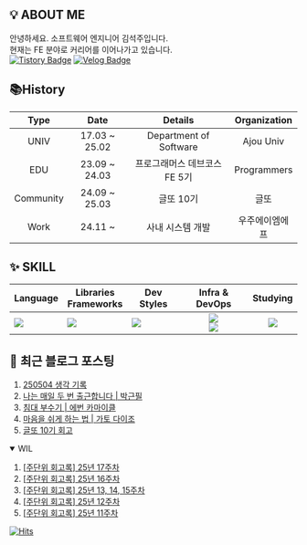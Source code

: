 ## 💡 ABOUT ME

안녕하세요. 소프트웨어 엔지니어 김석주입니다.<br />
현재는 FE 분야로 커리어를 이어나가고 있습니다.
<br />
[![Tistory Badge](https://img.shields.io/badge/기록_블로그-shqpdltm.tistory.com-ff5a4a?style=flat-square&logo=Tistory)](https://shqpdltm.tistory.com/)
[![Velog Badge](https://img.shields.io/badge/TIL&번역_Velog-@asdfg7123-Brightgreen?style=flat-square&logo=Velog)](https://velog.io/@asdfg7123/)

## 📚History
| Type | Date | Details | Organization |
| :---: | :---: | :---: | :---: |
| UNIV | 17.03 ~ 25.02 | Department of Software | Ajou Univ |
| EDU | 23.09 ~ 24.03 | 프로그래머스 데브코스 FE 5기 | Programmers |
| Community | 24.09 ~ 25.03 | 글또 10기 | 글또 |
| Work | 24.11 ~ | 사내 시스템 개발 | 우주에이엠에프 |

## ✨ SKILL

| Language                                                   | Libraries <br /> Frameworks                                         | Dev Styles                                                                      |                                                                        Infra & DevOps                                                                        | Studying                                          |
| ---------------------------------------------------------- | ------------------------------------------------------------------- | ------------------------------------------------------------------------------- | :----------------------------------------------------------------------------------------------------------------------------------------------------------: | :------------------------------------------------: |
| <img src="https://skillicons.dev/icons?i=js,ts&perline="/> | <img src="https://skillicons.dev/icons?i=react,vue&perline="/><br/> | <img src="https://skillicons.dev/icons?i=styledcomponents,sass&perline="/><br/> | <img src="https://skillicons.dev/icons?i=aws,vercel,vite&perline="/> <br/> <img src="https://skillicons.dev/icons?i=githubactions,ubuntu,discord&perline="/> | <img src="https://skillicons.dev/icons?i=nextjs"/> |


## 📄 최근 블로그 포스팅

<div align="left">
<!-- LATEST_POSTS -->

1. <a href="https://shqpdltm.tistory.com/83" target="_blank">250504 생각 기록</a>
2. <a href="https://shqpdltm.tistory.com/82" target="_blank">나는 매일 두 번 출근합니다 | 박근필</a>
3. <a href="https://shqpdltm.tistory.com/81" target="_blank">침대 부수기 | 에번 카마이클</a>
4. <a href="https://shqpdltm.tistory.com/80" target="_blank">마음을 쉬게 하는 법 | 가토 다이조</a>
5. <a href="https://shqpdltm.tistory.com/79" target="_blank">글또 10기 회고</a>

<!-- LATEST_POSTS_END -->
</div>
<details open>
  <summary>WIL</summary>
<!-- LATEST_TILS -->

1. <a href="https://velog.io/@asdfg7123/%EC%A3%BC%EB%8B%A8%EC%9C%84-%ED%9A%8C%EA%B3%A0%EB%A1%9D-25%EB%85%84-17%EC%A3%BC%EC%B0%A8" target="_blank">[주단위 회고록] 25년 17주차</a>
2. <a href="https://velog.io/@asdfg7123/%EC%A3%BC%EB%8B%A8%EC%9C%84-%ED%9A%8C%EA%B3%A0%EB%A1%9D-25%EB%85%84-16%EC%A3%BC%EC%B0%A8" target="_blank">[주단위 회고록] 25년 16주차</a>
3. <a href="https://velog.io/@asdfg7123/%EC%A3%BC%EB%8B%A8%EC%9C%84-%ED%9A%8C%EA%B3%A0%EB%A1%9D-25%EB%85%84-13-14-15%EC%A3%BC%EC%B0%A8" target="_blank">[주단위 회고록] 25년 13, 14, 15주차</a>
4. <a href="https://velog.io/@asdfg7123/%EC%A3%BC%EB%8B%A8%EC%9C%84-%ED%9A%8C%EA%B3%A0%EB%A1%9D-25%EB%85%84-12%EC%A3%BC%EC%B0%A8" target="_blank">[주단위 회고록] 25년 12주차</a>
5. <a href="https://velog.io/@asdfg7123/%EC%A3%BC%EB%8B%A8%EC%9C%84-%ED%9A%8C%EA%B3%A0%EB%A1%9D-25%EB%85%84-11%EC%A3%BC%EC%B0%A8" target="_blank">[주단위 회고록] 25년 11주차</a>

<!-- LATEST_TILS_END -->
</details>

<!--
## 🎯커밋 챌린지 from 2023.09.14

<div align="center">
  <a href="https://git.io/streak-stats">
    <img src="https://streak-stats.demolab.com?user=ksjdev" alt="GitHub Streak" />
  </a>
</div>
-->
<!-- [![Solved.ac Profile](http://mazassumnida.wtf/api/v2/generate_badge?boj=asdfg7123)](https://solved.ac/asdfg7123/) -->


[![Hits](https://hits.seeyoufarm.com/api/count/incr/badge.svg?url=https%3A%2F%2Fgithub.com%2FSoJuSo&count_bg=%2350A1DF&title_bg=%23555555&icon=&icon_color=%23E7E7E7&title=hits&edge_flat=false)](https://github.com/SoJuSo)
